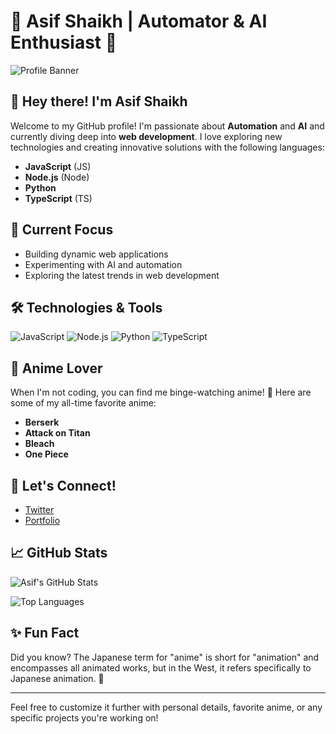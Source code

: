 # 🌟 Asif Shaikh | Automator & AI Enthusiast 🌟

![Profile Banner]([[https://imgur.com/a/berserk-gToO3BP](https://imgur.com/a/berserk-gToO3BP)](https://imgur.com/a/berserk-gToO3BP))

## 👋 Hey there! I'm Asif Shaikh

Welcome to my GitHub profile! I'm passionate about **Automation** and **AI** and currently diving deep into **web development**. I love exploring new technologies and creating innovative solutions with the following languages:

- **JavaScript** (JS)
- **Node.js** (Node)
- **Python**
- **TypeScript** (TS)

## 🚀 Current Focus

- Building dynamic web applications
- Experimenting with AI and automation
- Exploring the latest trends in web development

## 🛠️ Technologies & Tools

![JavaScript](https://img.shields.io/badge/JavaScript-F7DF1C?style=flat-square&logo=javascript&logoColor=000000)
![Node.js](https://img.shields.io/badge/Node.js-339933?style=flat-square&logo=node.js&logoColor=ffffff)
![Python](https://img.shields.io/badge/Python-3776AB?style=flat-square&logo=python&logoColor=ffffff)
![TypeScript](https://img.shields.io/badge/TypeScript-3178C6?style=flat-square&logo=typescript&logoColor=ffffff)

## 🌸 Anime Lover

When I'm not coding, you can find me binge-watching anime! 🎥 Here are some of my all-time favorite anime:

- **Berserk**
- **Attack on Titan**
- **Bleach**
- **One Piece**

## 💬 Let's Connect!
<!--- 
- [LinkedIn](https://www.linkedin.com/in/asifshaikh) --->
- [Twitter]([https://twitter.com/AsifShaikh](https://x.com/AsifShaikh_Art))
- [Portfolio](https://asifshaikh.dev)

## 📈 GitHub Stats

![Asif's GitHub Stats](https://github-readme-stats.vercel.app/api?username=AsifShaikh&show_icons=true&hide_title=true&count_private=true&include_all_commits=true&hide=prs&theme=gruvbox)

![Top Languages](https://github-readme-stats.vercel.app/api/top-langs/?username=AsifShaikh&hide_title=true&layout=compact&theme=gruvbox)

## ✨ Fun Fact

Did you know? The Japanese term for "anime" is short for "animation" and encompasses all animated works, but in the West, it refers specifically to Japanese animation. 🌟

---

Feel free to customize it further with personal details, favorite anime, or any specific projects you're working on!

<!---
AsifShinzo/AsifShinzo is a ✨ special ✨ repository because its `README.md` (this file) appears on your GitHub profile.
You can click the Preview link to take a look at your changes.
--->
